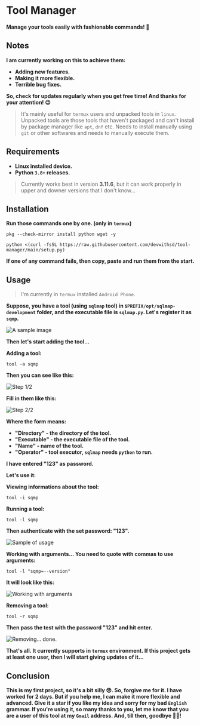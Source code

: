 # Tool Manager
__Manage your tools easily with fashionable commands! 🎽__


## Notes
__I am currently working on this to achieve them:__

- __Adding new features.__
- __Making it more flexible.__
- __Terrible bug fixes.__

__So, check for updates regularly when you get free time! And thanks for your attention! 😉__

> It's mainly useful for `termux` users and unpacked tools in `linux`. Unpacked tools are those tools that haven't packaged and can't install by package manager like `apt`, `dnf` etc. Needs to install manually using `git` or other softwares and needs to manually execute them.

## Requirements
- __Linux installed device.__
- __Python `3.8+` releases.__
> Currently works best in version __3.11.6__, but it can work properly in upper and downer versions that I don't know...

## Installation
__Run those commands one by one. (only in `termux`)__
```
pkg --check-mirror install python wget -y
```
```
python <(curl -fsSL https://raw.githubusercontent.com/devwithsd/tool-manager/main/setup.py)
```
__If one of any command fails, then copy, paste and run them from the start.__

## Usage
> I'm currently in `termux` installed `Android Phone`.

__Suppose, you have a tool (using `sqlmap` tool) in `$PREFIX/opt/sqlmap-development` folder, and the executable file is `sqlmap.py`. Let's register it as `sqmp`.__

![A sample image](./demo/Screenshot_2023-12-08-10-37-45-16_84d3000e3f4017145260f7618db1d683.jpg)

__Then let's start adding the tool...__

__Adding a tool:__
```
tool -a sqmp
```
__Then you can see like this:__

![Step 1/2](./demo/Screenshot_2023-12-08-10-52-37-60_84d3000e3f4017145260f7618db1d683.jpg)

__Fill in them like this:__

![Step 2/2](./demo/Screenshot_2023-12-08-10-55-52-03_84d3000e3f4017145260f7618db1d683.jpg)

__Where the form means:__
- __"Directory" - the directory of the tool.__
- __"Executable" - the executable file of the tool.__
- __"Name" - name of the tool.__
- __"Operator" - tool executor, `sqlmap` needs `python` to run.__

__I have entered "123" as password.__

__Let's use it:__

__Viewing informations about the tool:__
```
tool -i sqmp
```
__Running a tool:__
```
tool -l sqmp
```

__Then authenticate with the set password: "123".__

![Sample of usage](./demo/Screenshot_2023-12-08-11-11-04-35_84d3000e3f4017145260f7618db1d683.jpg)

__Working with arguments... You need to quote with commas to use arguments:__
```
tool -l "sqmp=--version"
```

__It will look like this:__

![Working with arguments](./demo/Screenshot_2023-12-08-11-21-13-91_84d3000e3f4017145260f7618db1d683.jpg)

__Removing a tool:__
```
tool -r sqmp
```
__Then pass the test with the password "123" and hit enter.__

![Removing... done.](./demo/Screenshot_2023-12-08-11-27-46-87_84d3000e3f4017145260f7618db1d683.jpg)



__That's all. It currently supports in `termux` environment. If this project gets at least one user, then I will start giving updates of it...__




## Conclusion
__This is my first project, so it's a bit silly 😞. So, forgive me for it. I have worked for 2 days. But if you help me, I can make it more flexible and advanced. Give it a star if you like my idea and sorry for my bad `English` grammar. If you're using it, so many thanks to you, let me know that you are a user of this tool at my `Gmail` address. And, till then, goodbye 👋😉!__
